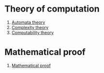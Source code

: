 # Theory of computation
1. [Automata theory](/Automata%20theory/)
1. [Complexity theory](/Complexity%20theory/)
1. [Computability theory](/Computability%20theory/)

# Mathematical proof
1. [Mathematical proof](/Mathematical%20proof/)